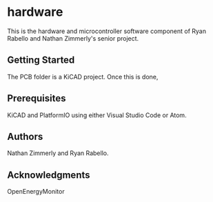 # hardware

This is the hardware and microcontroller software component of Ryan Rabello and Nathan Zimmerly's senior project.

## Getting Started

The PCB folder is a KiCAD project. Once this is done, 

## Prerequisites

KiCAD and PlatformIO using either Visual Studio Code or Atom.

## Authors

Nathan Zimmerly and Ryan Rabello.

## Acknowledgments

OpenEnergyMonitor
